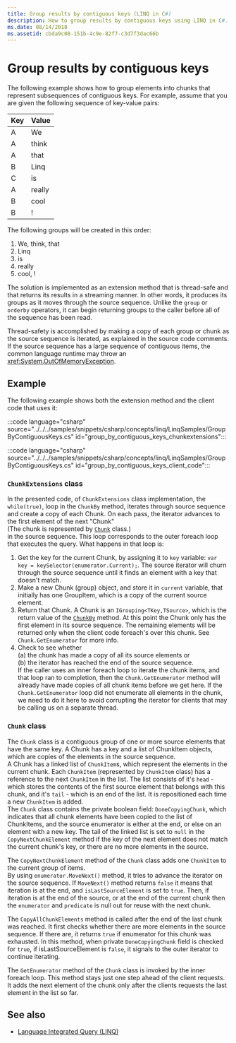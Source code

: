 ```yaml
---
title: Group results by contiguous keys (LINQ in C#)
description: How to group results by contiguous keys using LINQ in C#.
ms.date: 08/14/2018
ms.assetid: cbda9c08-151b-4c9e-82f7-c3d7f3dac66b
---
```

# Group results by contiguous keys

The following example shows how to group elements into chunks that represent subsequences of contiguous keys. For example, assume that you are given the following sequence of key-value pairs:

|Key|Value|
|---------|-----------|
|A|We|
|A|think|
|A|that|
|B|Linq|
|C|is|
|A|really|
|B|cool|
|B|!|

The following groups will be created in this order:

1. We, think, that  
2. Linq  
3. is  
4. really  
5. cool, !

The solution is implemented as an extension method that is thread-safe and that returns its results in a streaming manner. In other words, it produces its groups as it moves through the source sequence. Unlike the `group` or `orderby` operators, it can begin returning groups to the caller before all of the sequence has been read.

Thread-safety is accomplished by making a copy of each group or chunk as the source sequence is iterated, as explained in the source code comments. If the source sequence has a large sequence of contiguous items, the common language runtime may throw an <xref:System.OutOfMemoryException>.

## Example

The following example shows both the extension method and the client code that uses it:

:::code language="csharp" source="../../../samples/snippets/csharp/concepts/linq/LinqSamples/GroupByContiguousKeys.cs" id="group_by_contiguous_keys_chunkextensions":::

:::code language="csharp" source="../../../samples/snippets/csharp/concepts/linq/LinqSamples/GroupByContiguousKeys.cs" id="group_by_contiguous_keys_client_code":::

### `ChunkExtensions` class

In the presented code, of `ChunkExtensions` class implementation, the `while(true)`, loop in the `ChunkBy` method, iterates through source sequence and create a copy of each Chunk. On each pass, the iterator advances to the first element of the next "Chunk"
<br/>(The chunk is represented by [`Chunk`](#chunk-class) class.)
<br/>in the source sequence. This loop corresponds to the outer foreach loop that executes the query.
What happens in that loop is:
1. Get the key for the current Chunk, by assigning it to `key` variable: `var key = keySelector(enumerator.Current);`. The source iterator will churn through the source sequence until it finds an element with a key that doesn't match.
2. Make a new Chunk (group) object, and store it in `current` variable, that initially has one GroupItem, which is a copy of the current source element.
3. Return that Chunk. A Chunk is an `IGrouping<TKey,TSource>`, which is the return value of the [`ChunkBy`](#chunk-class) method. At this point the Chunk only has the first element in its source sequence. The remaining elements will be returned only when the client code foreach's over this chunk. See `Chunk.GetEnumerator` for more info.
4. Check to see whether
<br/>(a) the chunk has made a copy of all its source elements or
<br/>(b) the iterator has reached the end of the source sequence.
<br/>If the caller uses an inner foreach loop to iterate the chunk items, and that loop ran to completion, then the `Chunk.GetEnumerator` method will already have made copies of all chunk items before we get here. If the `Chunk.GetEnumerator` loop did not enumerate all elements in the chunk, we need to do it here to avoid corrupting the iterator for clients that may be calling us on a separate thread.

### `Chunk` class

The `Chunk` class is a contiguous group of one or more source elements that have the same key. A Chunk has a key and a list of ChunkItem objects, which are copies of the elements in the source sequence.
<br/>A Chunk has a linked list of `ChunkItem`s, which represent the elements in the current chunk. Each `ChunkItem` (represented by `ChunkItem` class) has a reference to the next `ChunkItem` in the list.
The list consists of it's `head` - which stores the contents of the first source element that belongs with this chunk, and it's `tail` - which is an end of the list. It is repositioned each time a new `ChunkItem` is added.
<br/>The `Chunk` class contains the private boolean field: `DoneCopyingChunk`, which indicates that all chunk elements have been copied to the list of ChunkItems, and the source enumerator is either at the end, or else on an element with a new key.
The tail of the linked list is set to `null` in the `CopyNextChunkElement` method if the key of the next element does not match the current chunk's key, or there are no more elements in the source.

The `CopyNextChunkElement` method of the `Chunk` class adds one `ChunkItem` to the current group of items.
<br/>By using `enumerator.MoveNext()` method, it tries to advance the iterator on the source sequence. If `MoveNext()` method returns `false` it means that iteration is at the end, and `isLastSourceElement` is set to `true`.
Then, if iteration is at the end of the source, or at the end of the current chunk then the `enumerator` and `predicate` is null out for reuse with the next chunk.

The `CopyAllChunkElements` method is called after the end of the last chunk was reached. It first checks whether there are more elements in the source sequence. If there are, it returns `true` if enumerator for this chunk was exhausted. In this method, when private `DoneCopyingChunk` field is checked for `true`, if isLastSourceElement is `false`, it signals to the outer iterator to continue iterating.

The `GetEnumerator` method of the `Chunk` class is invoked by the inner foreach loop. This method stays just one step ahead of the client requests. It adds the next element of the chunk only after the clients requests the last element in the list so far.

## See also

- [Language Integrated Query (LINQ)](index.md)
